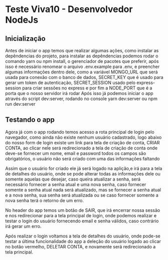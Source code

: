 # Teste Viva10 - Desenvolvedor NodeJs

## Inicialização

Antes de iniciar o app temos que realizar algumas ações, como instalar as depêndencias do projeto, para instalar as depêndencias podemos rodar o comando yarn ou npm install, o gerenciador de pacotes que preferir, após isso é necessário renomear o arquivo .env.example para .env, e preencher algumas informações dentro dele,
como a variável MONGO_URL que será usada para conexão com o banco de dados, SECRET_KEY que é usado para gerar um token de autenticação, SECRET_SESSION usado pelo express-session para criar sessões no express e por fim a NODE_PORT que é a porta que o nosso servidor irá rodar
Após isso já podemos iniciar o app através do script dev:server, rodando no console yarn dev:server ou npm run dev:server

## Testando o app

Agora já com o app rodando temos acesso a rota principal de login pelo navegador, como ainda não existe nenhum usuário cadastrado, logo abaixo do nosso form de login existe um link para tela de criação de conta, CRIAR CONTA, ao clicar nele será redirecionado a tela de criação de conta onde deve-se fornecer um nome, email e password todos os campos são obrigatórios, o usuário não será criado com uma das informações faltando

Assim que o usuário for criado ele já será logado na aplição,e irá para a tela de detalhes do usuário, onde se pode alterar todas as informações dele ou somente aquelas que desejar, caso queira atualizar a senha, será necessário fornecer a senha atual e uma nova senha, caso fornecer somente a senha atual nada será atualizado, mas se fornecer a senha atual e a nova senha, sua senha será atualizada ou se caso fornecer somente a nova senha terá o retorno de um erro.

No header do app temos um botão de SAIR, que irá encerrar nossa sessão e nos redirecionar para a tela principal de login, onde podemos realizar e testar o login do usuário fornecendo email e senha válidos, caso contrário irá gerar um erro.

Após realizar o login voltamos a tela de detalhes do usuário, onde pode-se testar a última funcionalidade do app a deleção do usuário logado ao clicar no botão vermelho, DELETAR CONTA, e novamente será redirecionado a tela principal.

